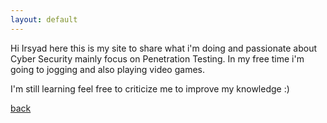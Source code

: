 ```yaml
---
layout: default
---
```


Hi Irsyad here this is my site to share what i'm doing and passionate about Cyber Security mainly focus on Penetration Testing.
In my free time i'm going to jogging and also playing video games.

I'm still learning feel free to criticize me to improve my knowledge :)	



[back](./)
